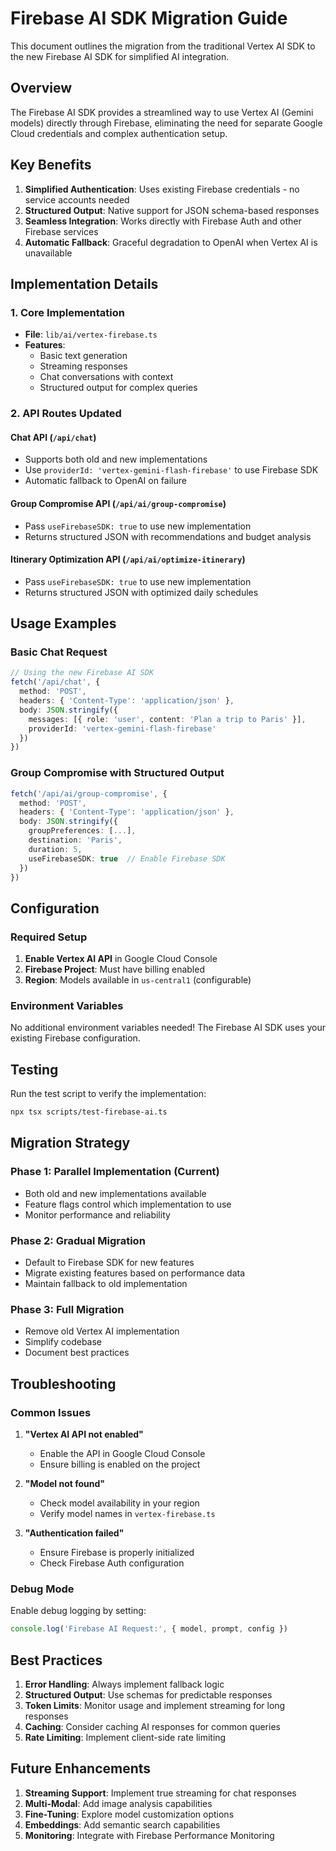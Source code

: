 # Firebase AI SDK Migration Guide

This document outlines the migration from the traditional Vertex AI SDK to the new Firebase AI SDK for simplified AI integration.

## Overview

The Firebase AI SDK provides a streamlined way to use Vertex AI (Gemini models) directly through Firebase, eliminating the need for separate Google Cloud credentials and complex authentication setup.

## Key Benefits

1. **Simplified Authentication**: Uses existing Firebase credentials - no service accounts needed
2. **Structured Output**: Native support for JSON schema-based responses
3. **Seamless Integration**: Works directly with Firebase Auth and other Firebase services
4. **Automatic Fallback**: Graceful degradation to OpenAI when Vertex AI is unavailable

## Implementation Details

### 1. Core Implementation
- **File**: `lib/ai/vertex-firebase.ts`
- **Features**:
  - Basic text generation
  - Streaming responses
  - Chat conversations with context
  - Structured output for complex queries

### 2. API Routes Updated

#### Chat API (`/api/chat`)
- Supports both old and new implementations
- Use `providerId: 'vertex-gemini-flash-firebase'` to use Firebase SDK
- Automatic fallback to OpenAI on failure

#### Group Compromise API (`/api/ai/group-compromise`)
- Pass `useFirebaseSDK: true` to use new implementation
- Returns structured JSON with recommendations and budget analysis

#### Itinerary Optimization API (`/api/ai/optimize-itinerary`)
- Pass `useFirebaseSDK: true` to use new implementation
- Returns structured JSON with optimized daily schedules

## Usage Examples

### Basic Chat Request
```typescript
// Using the new Firebase AI SDK
fetch('/api/chat', {
  method: 'POST',
  headers: { 'Content-Type': 'application/json' },
  body: JSON.stringify({
    messages: [{ role: 'user', content: 'Plan a trip to Paris' }],
    providerId: 'vertex-gemini-flash-firebase'
  })
})
```

### Group Compromise with Structured Output
```typescript
fetch('/api/ai/group-compromise', {
  method: 'POST',
  headers: { 'Content-Type': 'application/json' },
  body: JSON.stringify({
    groupPreferences: [...],
    destination: 'Paris',
    duration: 5,
    useFirebaseSDK: true  // Enable Firebase SDK
  })
})
```

## Configuration

### Required Setup
1. **Enable Vertex AI API** in Google Cloud Console
2. **Firebase Project**: Must have billing enabled
3. **Region**: Models available in `us-central1` (configurable)

### Environment Variables
No additional environment variables needed! The Firebase AI SDK uses your existing Firebase configuration.

## Testing

Run the test script to verify the implementation:
```bash
npx tsx scripts/test-firebase-ai.ts
```

## Migration Strategy

### Phase 1: Parallel Implementation (Current)
- Both old and new implementations available
- Feature flags control which implementation to use
- Monitor performance and reliability

### Phase 2: Gradual Migration
- Default to Firebase SDK for new features
- Migrate existing features based on performance data
- Maintain fallback to old implementation

### Phase 3: Full Migration
- Remove old Vertex AI implementation
- Simplify codebase
- Document best practices

## Troubleshooting

### Common Issues

1. **"Vertex AI API not enabled"**
   - Enable the API in Google Cloud Console
   - Ensure billing is enabled on the project

2. **"Model not found"**
   - Check model availability in your region
   - Verify model names in `vertex-firebase.ts`

3. **"Authentication failed"**
   - Ensure Firebase is properly initialized
   - Check Firebase Auth configuration

### Debug Mode
Enable debug logging by setting:
```typescript
console.log('Firebase AI Request:', { model, prompt, config })
```

## Best Practices

1. **Error Handling**: Always implement fallback logic
2. **Structured Output**: Use schemas for predictable responses
3. **Token Limits**: Monitor usage and implement streaming for long responses
4. **Caching**: Consider caching AI responses for common queries
5. **Rate Limiting**: Implement client-side rate limiting

## Future Enhancements

1. **Streaming Support**: Implement true streaming for chat responses
2. **Multi-Modal**: Add image analysis capabilities
3. **Fine-Tuning**: Explore model customization options
4. **Embeddings**: Add semantic search capabilities
5. **Monitoring**: Integrate with Firebase Performance Monitoring